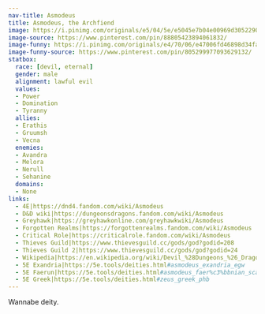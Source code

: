 ```yaml
---
nav-title: Asmodeus
title: Asmodeus, the Archfiend
image: https://i.pinimg.com/originals/e5/04/5e/e5045e7b04e00969d305229000b5406d.jpg
image-source: https://www.pinterest.com/pin/88805423894061832/
image-funny: https://i.pinimg.com/originals/e4/70/06/e47006fd46898d34fad1763d3983dfde.jpg
image-funny-source: https://www.pinterest.com/pin/805299977093629132/
statbox:
  race: [devil, eternal]
  gender: male
  alignment: lawful evil
  values:
  - Power
  - Domination
  - Tyranny
  allies:
  - Erathis
  - Gruumsh
  - Vecna
  enemies:
  - Avandra
  - Melora
  - Nerull
  - Sehanine
  domains:
  - None
links:
  - 4E|https://dnd4.fandom.com/wiki/Asmodeus
  - D&D wiki|https://dungeonsdragons.fandom.com/wiki/Asmodeus
  - Greyhawk|https://greyhawkonline.com/greyhawkwiki/Asmodeus
  - Forgotten Realms|https://forgottenrealms.fandom.com/wiki/Asmodeus
  - Critical Role|https://criticalrole.fandom.com/wiki/Asmodeus
  - Thieves Guild|https://www.thievesguild.cc/gods/god?godid=208
  - Thieves Guild 2|https://www.thievesguild.cc/gods/god?godid=24
  - Wikipedia|https://en.wikipedia.org/wiki/Devil_%28Dungeons_%26_Dragons%29#Asmodeus
  - 5E Exandria|https://5e.tools/deities.html#asmodeus_exandria_egw
  - 5E Faerun|https://5e.tools/deities.html#asmodeus_faer%c3%bbnian_scag
  - 5E Greek|https://5e.tools/deities.html#zeus_greek_phb
---
```


Wannabe deity.
